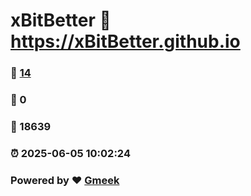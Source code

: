 # xBitBetter :link: https://xBitBetter.github.io 
### :page_facing_up: [14](https://xBitBetter.github.io/tag.html) 
### :speech_balloon: 0 
### :hibiscus: 18639 
### :alarm_clock: 2025-06-05 10:02:24 
### Powered by :heart: [Gmeek](https://github.com/Meekdai/Gmeek)
